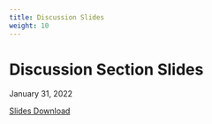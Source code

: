 ```yaml
---
title: Discussion Slides
weight: 10
---
```


# Discussion Section Slides

January 31, 2022

[Slides Download](ds1.pdf)
